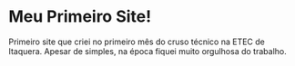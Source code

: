 # Meu Primeiro Site!
 Primeiro site que criei no primeiro mês do cruso técnico na ETEC de Itaquera.
 Apesar de simples, na época fiquei muito orgulhosa do trabalho.
